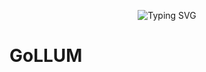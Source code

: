 
<p align="center">
<a>
    <img src="https://readme-typing-svg.demolab.com?font=Georgia&size=25&duration=3000&pause=2000&multiline=true&width=1000&height=100&lines=GoLLUM - Go + Lite + Language + Understanding + Machine" alt="Typing SVG" />
</a>
<br/>

# GoLLUM